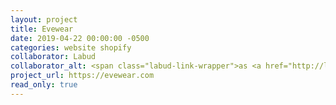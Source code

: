 ```yaml
---
layout: project
title: Evewear
date: 2019-04-22 00:00:00 -0500
categories: website shopify
collaborator: Labud
collaborator_alt: <span class="labud-link-wrapper">as <a href="http://labud.nyc">Labud</a></span>
project_url: https://evewear.com
read_only: true
---
```

